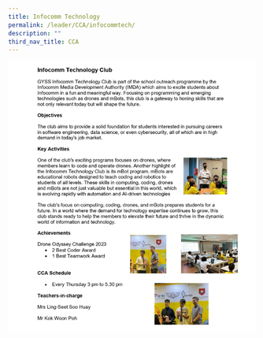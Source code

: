 ```yaml
---
title: Infocomm Technology
permalink: /leader/CCA/infocommtech/
description: ""
third_nav_title: CCA
---
```

![](/images/CCA/it%20club%202024_page-0001.jpg)